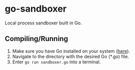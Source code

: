 # go-sandboxer
Local process sandboxer built in Go.


## Compiling/Running
1. Make sure you have Go installed on your system ([here](https://go.dev/dl/)).
2. Navigate to the directory with the desired Go (*.go) file.
3. Enter `go run sandboxer.go` into a terminal.
